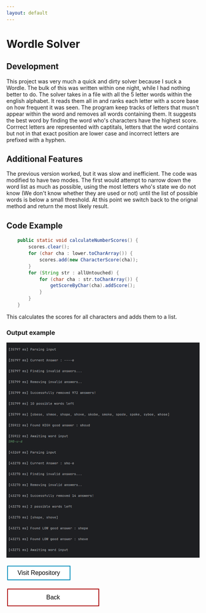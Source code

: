 ```yaml
---
layout: default
---
```

# Wordle Solver

## Development
This project was very much a quick and dirty solver because I suck a Wordle. The bulk of this was written within one night, while I had nothing better to do. The solver takes in a file with all the 5 letter words within the english alphabet. It reads them all in and ranks each letter with a score base on how frequent it was seen. The program keep tracks of letters that musn't appear within the word and removes all words containing them. It suggests the best word by finding the word who's characters have the highest score. Corrrect letters are represented with captitals, letters that the word contains but not in that exact position are lower case and incorrect letters are prefixed with a hyphen.

## Additional Features

The previous version worked, but it was slow and inefficient. The code was modified to have two modes. The first would attempt to narrow down the word list as much as possible, using the most letters who's state we do not know (We don't know whether they are used or not) until the list of possible words is below a small threshold. At this point we switch back to the orignal method and return the most likely result.

<style>
.button {
  border: none;
  color: white;
  text-align: center;
  text-decoration: none;
  display: inline-block;
  font-size: 16px;
  margin: 4px 2px;
  cursor: pointer;
}

.repo {
 padding: 8px 25px;
 background-color: #008CBA;
} /* Blue */


.repo {
  background-color: white;
  color: black;
  border: 2px solid #008CBA;
}

.repo:hover {
  background-color: #008CBA;
  color: white;
}

.back {
  padding: 12px 100px;
  background-color: #aa0405;
} /* Red */

.back {
  background-color: white;
  color: black;
  border: 2px solid #aa0405;
}

.back:hover {
  background-color: #aa0405;
  color: white;
}
</style>

## Code Example

```java
    public static void calculateNumberScores() {
        scores.clear();
        for (char cha : lower.toCharArray()) {
            scores.add(new CharacterScore(cha));
        }
        for (String str : allUntouched) {
            for (char cha : str.toCharArray()) {
                getScoreByChar(cha).addScore();
            }
        }
    }
```
This calculates the scores for all characters and adds them to a list.

### Output example

<img src="WordleOut.png" alt="Wordle">

<a target="_blank" 	href="https://github.com/Hypericat/Wordle-Solver"> <button class="button repo">Visit Repository</button></a>

<a href="./"> <button class="button back">Back</button></a>